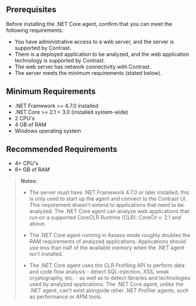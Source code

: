 <!--
title: "Contrast .NET Core Agent System Requirements"
description: "Contrast .NET Core agent system requirements"
tags: "installation agent .NET Core system requirements"
-->

## Prerequisites 

Before installing the .NET Core agent, confirm that you can meet the following requirements:

- You have administrative access to a web server, and the server is supported by Contrast.
- There is a deployed application to be analyzed, and the web application technology is supported by Contrast.
- The web server has network connectivity with Contrast. 
- The server meets the minimum requirements (stated below). 

## Minimum Requirements

* .NET Framework >= 4.7.0 installed
* .NET Core >= 2.1 < 3.0 (installed system-wide)
* 2 CPU's
* 4 GB of RAM
* Windows operating system

## Recommended Requirements

* 4+ CPU's
* 8+ GB of RAM

> **Notes:** 
> * The server must have .NET Framework 4.7.0 or later installed; this is only used to start up the agent and connect to the Contrast UI. This requirement doesn't extend to applications that need to be analyzed. The .NET Core agent can analyze web applications that run on a supported CoreCLR Runtime (CLR): CoreClr v. 2.1 and above.
>
> * The .NET Core agent running in Assess mode roughly doubles the RAM requirements of analyzed applications. Applications should use less than half of the available memory when the .NET agent isn't installed. 
>
> * The .NET Core agent uses the CLR Profiling API to perform data and code flow analysis - detect SQL-injection, XSS, weak cryptography, etc. - as well as to detect libraries and technologies used by analyzed applications. The .NET Core agent, unlike the .NET agent, can't exist alongside other .NET Profiler agents, such as performance or APM tools.


